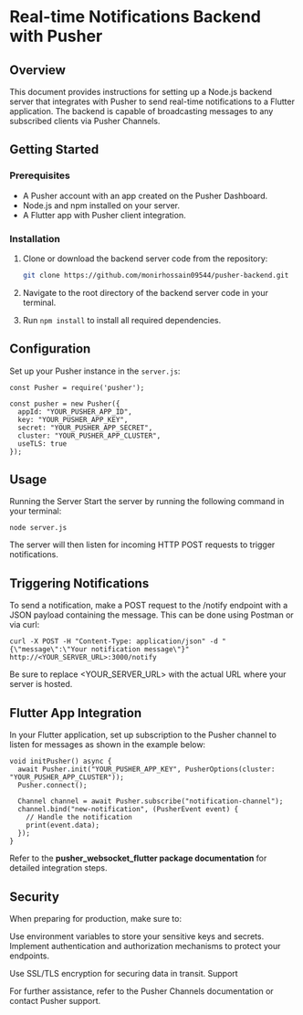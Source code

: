 
# Real-time Notifications Backend with Pusher

## Overview

This document provides instructions for setting up a Node.js backend server that integrates with Pusher to send real-time notifications to a Flutter application. The backend is capable of broadcasting messages to any subscribed clients via Pusher Channels.

## Getting Started

### Prerequisites

- A Pusher account with an app created on the Pusher Dashboard.
- Node.js and npm installed on your server.
- A Flutter app with Pusher client integration.

### Installation

1. Clone or download the backend server code from the repository:

    ```bash
    git clone https://github.com/monirhossain09544/pusher-backend.git
    ```

2. Navigate to the root directory of the backend server code in your terminal.
3. Run `npm install` to install all required dependencies.

## Configuration

Set up your Pusher instance in the `server.js`:


    const Pusher = require('pusher');
    
    const pusher = new Pusher({
      appId: "YOUR_PUSHER_APP_ID",
      key: "YOUR_PUSHER_APP_KEY",
      secret: "YOUR_PUSHER_APP_SECRET",
      cluster: "YOUR_PUSHER_APP_CLUSTER",
      useTLS: true
    });

## Usage

Running the Server
Start the server by running the following command in your terminal:

    node server.js

The server will then listen for incoming HTTP POST requests to trigger notifications.

## Triggering Notifications
To send a notification, make a POST request to the /notify endpoint with a JSON payload containing the message. This can be done using Postman or via curl:


    curl -X POST -H "Content-Type: application/json" -d "{\"message\":\"Your notification message\"}" http://<YOUR_SERVER_URL>:3000/notify

Be sure to replace <YOUR_SERVER_URL> with the actual URL where your server is hosted.

## Flutter App Integration
In your Flutter application, set up subscription to the Pusher channel to listen for messages as shown in the example below:

    void initPusher() async {
      await Pusher.init("YOUR_PUSHER_APP_KEY", PusherOptions(cluster: "YOUR_PUSHER_APP_CLUSTER"));
      Pusher.connect();
    
      Channel channel = await Pusher.subscribe("notification-channel");
      channel.bind("new-notification", (PusherEvent event) {
        // Handle the notification
        print(event.data);
      });
    }

Refer to the **pusher_websocket_flutter package documentation** for detailed integration steps.

## Security
When preparing for production, make sure to:

Use environment variables to store your sensitive keys and secrets.
Implement authentication and authorization mechanisms to protect your endpoints.

Use SSL/TLS encryption for securing data in transit.
Support

For further assistance, refer to the Pusher Channels documentation or contact Pusher support.





